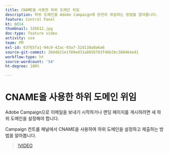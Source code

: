 ```yaml
---
title: CNAME을 사용한 하위 도메인 위임
description: 하위 도메인을 Adobe Campaign에 완전히 위임하는 방법을 알아봅니다.
feature: Control Panel
kt: 6014
thumbnail: 326612.jpg
doc-type: feature video
activity: use
team: PM
exl-id: 63f65fa1-94c9-42ac-93a7-32d138a0a6a6
source-git-commit: 26dd621e1f89ed31a8656783f46b2bc388464ed1
workflow-type: ht
source-wordcount: '54'
ht-degree: 100%

---
```


# CNAME을 사용한 하위 도메인 위임

Adobe Campaign으로 이메일을 보내기 시작하거나 랜딩 페이지를 게시하려면 새 하위 도메인을 설정해야 합니다.

Campaign 컨트롤 패널에서 CNAME을 사용하여 하위 도메인을 설정하고 제출하는 방법을 알아봅니다.

>[!VIDEO](https://video.tv.adobe.com/v/326612?quality=12)
